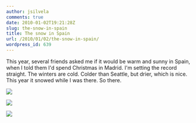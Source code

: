 ```yaml
---
author: jsilvela
comments: true
date: 2010-01-02T19:21:28Z
slug: the-snow-in-spain
title: The snow in Spain
url: /2010/01/02/the-snow-in-spain/
wordpress_id: 639
---
```


This year, several friends asked me if it would be warm and sunny in Spain, when I told them I'd spend Christmas in Madrid. I'm setting the record straight. The winters are cold. Colder than Seattle, but drier, which is nice.
This year it snowed while I was there.
So there.

[![](http://jsilvela.smugmug.com/Other/Sueltas/IMG6547/752831143_ULZYg-S.jpg)](http://jsilvela.smugmug.com/Other/Sueltas/5019150_Y3JuM/1/#752831143_ULZYg-A-LB)

[![](http://jsilvela.smugmug.com/Other/Sueltas/IMG6559/752831673_aSGja-S.jpg)](http://jsilvela.smugmug.com/Other/Sueltas/5019150_Y3JuM/1/#752831673_aSGja-A-LB)

[![](http://jsilvela.smugmug.com/Other/Sueltas/IMG6564/752832154_AE6LH-S.jpg)](http://jsilvela.smugmug.com/Other/Sueltas/5019150_Y3JuM/1/#752832154_AE6LH-A-LB)
